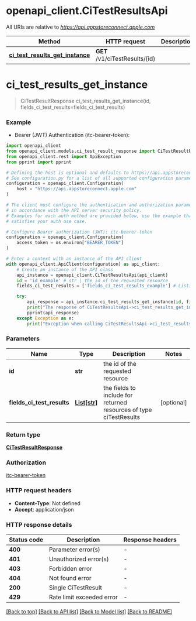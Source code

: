 # openapi_client.CiTestResultsApi

All URIs are relative to *https://api.appstoreconnect.apple.com*

Method | HTTP request | Description
------------- | ------------- | -------------
[**ci_test_results_get_instance**](CiTestResultsApi.md#ci_test_results_get_instance) | **GET** /v1/ciTestResults/{id} | 


# **ci_test_results_get_instance**
> CiTestResultResponse ci_test_results_get_instance(id, fields_ci_test_results=fields_ci_test_results)

### Example

* Bearer (JWT) Authentication (itc-bearer-token):

```python
import openapi_client
from openapi_client.models.ci_test_result_response import CiTestResultResponse
from openapi_client.rest import ApiException
from pprint import pprint

# Defining the host is optional and defaults to https://api.appstoreconnect.apple.com
# See configuration.py for a list of all supported configuration parameters.
configuration = openapi_client.Configuration(
    host = "https://api.appstoreconnect.apple.com"
)

# The client must configure the authentication and authorization parameters
# in accordance with the API server security policy.
# Examples for each auth method are provided below, use the example that
# satisfies your auth use case.

# Configure Bearer authorization (JWT): itc-bearer-token
configuration = openapi_client.Configuration(
    access_token = os.environ["BEARER_TOKEN"]
)

# Enter a context with an instance of the API client
with openapi_client.ApiClient(configuration) as api_client:
    # Create an instance of the API class
    api_instance = openapi_client.CiTestResultsApi(api_client)
    id = 'id_example' # str | the id of the requested resource
    fields_ci_test_results = ['fields_ci_test_results_example'] # List[str] | the fields to include for returned resources of type ciTestResults (optional)

    try:
        api_response = api_instance.ci_test_results_get_instance(id, fields_ci_test_results=fields_ci_test_results)
        print("The response of CiTestResultsApi->ci_test_results_get_instance:\n")
        pprint(api_response)
    except Exception as e:
        print("Exception when calling CiTestResultsApi->ci_test_results_get_instance: %s\n" % e)
```



### Parameters


Name | Type | Description  | Notes
------------- | ------------- | ------------- | -------------
 **id** | **str**| the id of the requested resource | 
 **fields_ci_test_results** | [**List[str]**](str.md)| the fields to include for returned resources of type ciTestResults | [optional] 

### Return type

[**CiTestResultResponse**](CiTestResultResponse.md)

### Authorization

[itc-bearer-token](../README.md#itc-bearer-token)

### HTTP request headers

 - **Content-Type**: Not defined
 - **Accept**: application/json

### HTTP response details

| Status code | Description | Response headers |
|-------------|-------------|------------------|
**400** | Parameter error(s) |  -  |
**401** | Unauthorized error(s) |  -  |
**403** | Forbidden error |  -  |
**404** | Not found error |  -  |
**200** | Single CiTestResult |  -  |
**429** | Rate limit exceeded error |  -  |

[[Back to top]](#) [[Back to API list]](../README.md#documentation-for-api-endpoints) [[Back to Model list]](../README.md#documentation-for-models) [[Back to README]](../README.md)

